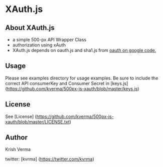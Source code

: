 # XAuth.js

## About XAuth.js

 - a simple 500-px API Wrapper Class
  - authorization using xAuth
 - XAuth.js depends on oauth.js and sha1.js from [oauth on google code.](http://code.google.com/p/oauth/source/browse/#svn%2Fcode%2Fjavascript)


## Usage

Please see examples directory for usage examples.
Be sure to include the correct API consumerKey and Consumer Secret in [keys.js] (https://github.com/kverma/500px-js-xauth/blob/master/keys.js)

## License
   See [License] (https://github.com/kverma/500px-js-xauth/blob/master/LICENSE.txt)

## Author

Krish Verma

twitter: [kvrma] (https://twitter.com/kvrma)